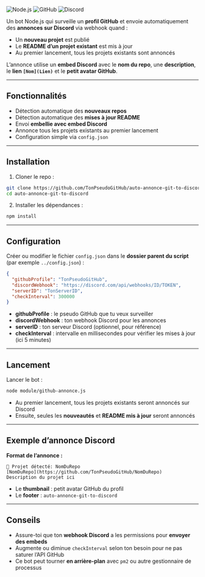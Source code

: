 ![Node.js](https://img.shields.io/badge/Node.js-v22+-brightgreen)
![GitHub](https://img.shields.io/badge/GitHub-Auto%20Annonce-blue)
![Discord](https://img.shields.io/badge/Discord-Webhook-blueviolet)

Un bot Node.js qui surveille un **profil GitHub** et envoie automatiquement des **annonces sur Discord** via webhook quand :  

- Un **nouveau projet** est publié  
- Le **README d’un projet existant** est mis à jour  
- Au premier lancement, tous les projets existants sont annoncés  

L’annonce utilise un **embed Discord** avec le **nom du repo**, une **description**, le **lien `[Nom](Lien)`** et le **petit avatar GitHub**.

---

## Fonctionnalités

- Détection automatique des **nouveaux repos**  
- Détection automatique des **mises à jour README**  
- Envoi **embellie avec embed Discord**  
- Annonce tous les projets existants au premier lancement  
- Configuration simple via `config.json`  

---

## Installation

1. Cloner le repo :

```bash
git clone https://github.com/TonPseudoGitHub/auto-annonce-git-to-discord.git
cd auto-annonce-git-to-discord
````

2. Installer les dépendances :

```bash
npm install
```

---

## Configuration

Créer ou modifier le fichier `config.json` dans le **dossier parent du script** (par exemple `../config.json`) :

```json
{
  "githubProfile": "TonPseudoGitHub",
  "discordWebhook": "https://discord.com/api/webhooks/ID/TOKEN",
  "serverID": "TonServerID",
  "checkInterval": 300000
}
```

* **githubProfile** : le pseudo GitHub que tu veux surveiller
* **discordWebhook** : ton webhook Discord pour les annonces
* **serverID** : ton serveur Discord (optionnel, pour référence)
* **checkInterval** : intervalle en millisecondes pour vérifier les mises à jour (ici 5 minutes)

---

## Lancement

Lancer le bot :

```bash
node module/github-annonce.js
```

* Au premier lancement, tous les projets existants seront annoncés sur Discord
* Ensuite, seules les **nouveautés** et **README mis à jour** seront annoncés

---

## Exemple d’annonce Discord

**Format de l’annonce :**

```
📢 Projet détecté: NomDuRepo
[NomDuRepo](https://github.com/TonPseudoGitHub/NomDuRepo)
Description du projet ici
```

* Le **thumbnail** : petit avatar GitHub du profil
* Le **footer** : `auto-annonce-git-to-discord`

---

## Conseils

* Assure-toi que ton **webhook Discord** a les permissions pour **envoyer des embeds**
* Augmente ou diminue `checkInterval` selon ton besoin pour ne pas saturer l’API GitHub
* Ce bot peut tourner **en arrière-plan** avec `pm2` ou autre gestionnaire de processus

```


